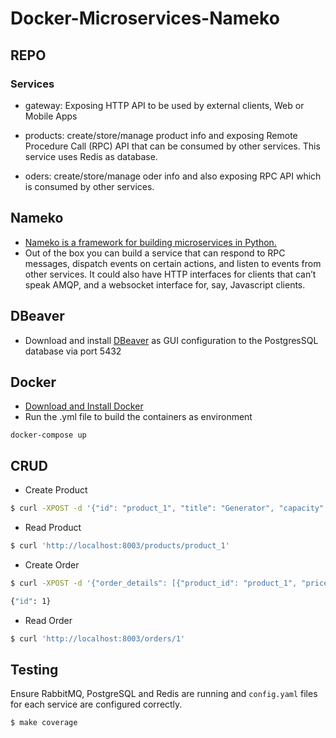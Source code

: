 # Docker-Microservices-Nameko

## REPO

### Services

- gateway: Exposing HTTP API to be used by external clients, Web or Mobile Apps

- products: create/store/manage product info and exposing Remote Procedure Call (RPC) API that can be consumed by other services. This service uses Redis as database.

- oders: create/store/manage oder info and also exposing RPC API which is consumed by other services.

## Nameko

- [Nameko is a framework for building microservices in Python.](https://nameko.readthedocs.io/en/stable/what_is_nameko.html)
- Out of the box you can build a service that can respond to RPC messages, dispatch events on certain actions, and listen to events from other services. It could also have HTTP interfaces for clients that can’t speak AMQP, and a websocket interface for, say, Javascript clients.

## DBeaver

- Download and install [DBeaver](https://dbeaver.io) as GUI configuration to the PostgresSQL database via port 5432

## Docker

- [Download and Install Docker](https://www.docker.com)
- Run the .yml file to build the containers as environment

```
docker-compose up

```

## CRUD

- Create Product

```sh
$ curl -XPOST -d '{"id": "product_1", "title": "Generator", "capacity": 1000, "maximum_speed": 5, "in_stock": 10}' 'http://localhost:8003/products'

```

- Read Product

```sh
$ curl 'http://localhost:8003/products/product_1'
```

- Create Order

```sh
$ curl -XPOST -d '{"order_details": [{"product_id": "product_1", "price": "100000.99", "quantity": 1}]}' 'http://localhost:8003/orders'

{"id": 1}
```

- Read Order

```sh
$ curl 'http://localhost:8003/orders/1'
```

## Testing

Ensure RabbitMQ, PostgreSQL and Redis are running and `config.yaml` files for each service are configured correctly.

`$ make coverage`
